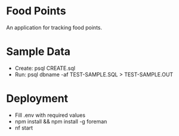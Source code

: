 Food Points
====
An application for tracking food points.

Sample Data
====
* Create: psql CREATE.sql
* Run: psql dbname -af TEST-SAMPLE.SQL > TEST-SAMPLE.OUT

Deployment
====
* Fill .env with required values
* npm install && npm install -g foreman
* nf start
